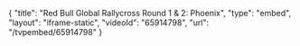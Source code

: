 {
    "title": "Red Bull Global Rallycross Round 1 & 2: Phoenix",
    "type": "embed",
    "layout": "iframe-static",
    "videoId": "65914798",
    "url": "\/tvpembed\/65914798"
}